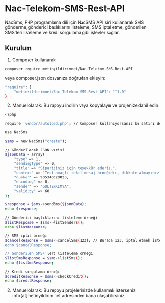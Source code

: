 # Nac-Telekom-SMS-Rest-API

NacSms, PHP programlama dili için NacSMS API'sini kullanarak SMS gönderme, gönderici başlıklarını listeleme, SMS iptal etme, gönderilen SMS'leri listeleme ve kredi sorgulama gibi işlevler sağlar.

## Kurulum

1. Composer kullanarak:

```bash
composer require metinyildirimnet/Nac-Telekom-SMS-Rest-API
````

veya composer.json dosyanıza doğrudan ekleyin:

```bash
"require": {
    "metinyildirimnet/Nac-Telekom-SMS-Rest-API": "^1.0"
}
```

2. Manuel olarak:
Bu rapoyu indirin veya kopyalayın ve projenize dahil edin.

```bash
<?php

require 'vendor/autoload.php'; // Composer kullanıyorsanız bu satırı değiştirin

use NacSms;

$sms = new NacSms("create");

// Gönderilecek JSON verisi
$jsonData = array(
    "type" => 1,
    "sendingType" => 0,
    "title" => "Siparişiniz için teşekkür ederiz.",
    "content" => "Test amaçlı tekil mesaj örneğidir, dikkate almayınız.",
    "number" => 905340129823,
    "encoding" => 0,
    "sender" => "GULTEKKIMYA",
    "validity" => 60
);

$response = $sms->sendSms($jsonData);
echo $response;

// Gönderici başlıklarını listeleme örneği
$listResponse = $sms->listSenders();
echo $listResponse;

// SMS iptal örneği
$cancelResponse = $sms->cancelSms(123); // Burada 123, iptal etmek istediğiniz SMS\'in ID'si olarak kabul edilmiştir.
echo $cancelResponse;

// Gönderilen SMS\'leri listeleme örneği
$listSmsResponse = $sms->listSms();
echo $listSmsResponse;

// Kredi sorgulama örneği
$creditResponse = $sms->checkCredit();
echo $creditResponse;

```

2. Manuel olarak:
Bu repoyu projelerinizde kullanmak isterseniz info{at]metinyildirim.net adresinden bana ulaşabilirsiniz.
